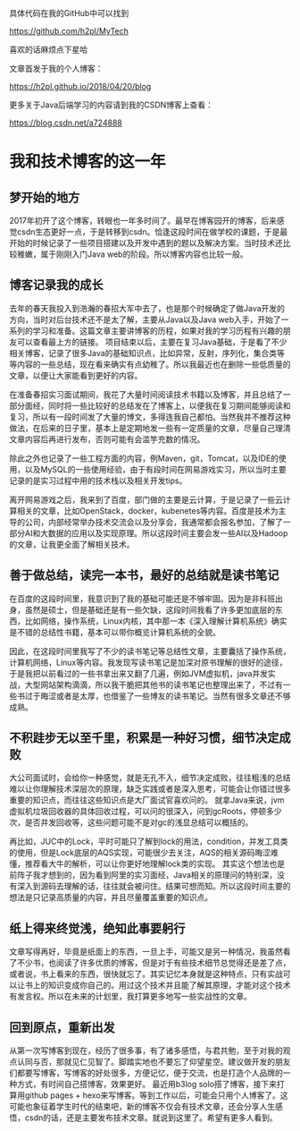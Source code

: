 具体代码在我的GitHub中可以找到

https://github.com/h2pl/MyTech

喜欢的话麻烦点下星哈

文章首发于我的个人博客：

https://h2pl.github.io/2018/04/20/blog

更多关于Java后端学习的内容请到我的CSDN博客上查看：

https://blog.csdn.net/a724888

# 我和技术博客的这一年



## 梦开始的地方
2017年初开了这个博客，转眼也一年多时间了。最早在博客园开的博客，后来感觉csdn生态更好一点，于是转移到csdn。恰逢这段时间在做学校的课题，于是最开始的时候记录了一些项目搭建以及开发中遇到的题以及解决方案。当时技术还比较稚嫩，属于刚刚入门Java web的阶段。所以博客内容也比较一般。

## 博客记录我的成长
去年的春天我投入到浩瀚的春招大军中去了，也是那个时候确定了做Java开发的方向，当时对后台技术还不是太了解，主要从Java以及Java web入手，开始了一系列的学习和准备。这篇文章主要讲博客的历程，如果对我的学习历程有兴趣的朋友可以查看最上方的链接。
项目结束以后，主要在复习Java基础，于是看了不少相关博客，记录了很多Java的基础知识点，比如异常，反射，序列化，集合类等等内容的一些总结，现在看来确实有点幼稚了。所以我最近也在删除一些低质量的文章，以便让大家能看到更好的内容。

在准备春招实习面试期间，我花了大量时间阅读技术书籍以及博客，并且总结了一部分面经，同时将一些比较好的总结发在了博客上，以便我在复习期间能够阅读和复习，所以有一段时间发了大量的博文，多得连我自己都怕。当然我并不推荐这种做法，在后来的日子里，基本上是定期地发一些有一定质量的文章，尽量自己理清文章内容后再进行发布，否则可能有会滥竽充数的情况。

除此之外也记录了一些工程方面的内容，例Maven，git，Tomcat，以及IDE的使用，以及MySQL的一些使用经验，由于有段时间在网易游戏实习，所以当时主要记录的是实习过程中用的技术栈以及相关开发tips。

离开网易游戏之后，我来到了百度，部门做的主要是云计算，于是记录了一些云计算相关的文章，比如OpenStack，docker，kubenetes等内容。百度是技术为主导的公司，内部经常举办技术交流会以及分享会，我通常都会报名参加，了解了一部分AI和大数据的应用以及实现原理。所以这段时间主要会发一些AI以及Hadoop的文章，让我更全面了解相关技术。

## 善于做总结，读完一本书，最好的总结就是读书笔记
在百度的这段时间里，我意识到了我的基础可能还是不够牢固。因为是非科班出身，虽然是硕士，但是基础还是有一些欠缺，这段时间我看了许多更加底层的东西，比如网络，操作系统，Linux内核，其中那一本《深入理解计算机系统》确实是不错的总结性书籍，基本可以带你概览计算机系统的全貌。

因此，在这段时间里我写了不少的读书笔记等总结性文章，主要囊括了操作系统，计算机网络，Linux等内容。我发现写读书笔记是加深对原书理解的很好的途径，于是我把以前看过的一些书拿出来又翻了几遍，例如JVM虚拟机，java并发实战，大型网站架构滴滴，所以我干脆把其他书的读书笔记也整理出来了，不过有一些书过于晦涩或者是太厚，也借鉴了一些博友的读书笔记。当然有很多文章还不够成熟。

## 不积跬步无以至千里，积累是一种好习惯，细节决定成败
大公司面试时，会给你一种感觉，就是无孔不入，细节决定成败，往往粗浅的总结难以让你理解技术深层次的原理，缺乏实践或者是深入思考，可能会让你错过很多重要的知识点，而往往这些知识点是大厂面试官喜欢问的。
就拿Java来说，jvm虚拟机垃圾回收器的具体回收过程，可以问的很深入，问到gcRoots，停顿多少次，是否并发回收等，这些问题可能不是对gc的浅显总结可以概括的。

再比如，JUC中的Lock，平时可能只了解到lock的用法，condition，并发工具类的使用，但是Lock底层的AQS实现，可能很少去关注，AQS的相关源码晦涩难懂，推荐看大牛的解析，可以让你更好地理解lock类的实现。
其实这个想法也是前阵子我才想到的，因为看到阿里的实习面经，Java相关的原理问的特别深，没有深入到源码去理解的话，往往就会被问住。结果可想而知。所以这段时间主要的想法是只记录高质量的内容，并且尽量覆盖重要的知识点。

## 纸上得来终觉浅，绝知此事要躬行
文章写得再好，毕竟是纸面上的东西，一旦上手，可能又是另一种情况，我虽然看了不少书，也阅读了许多优质的博客，但是对于有些技术细节总觉得还是差了点，或者说，书上看来的东西，很快就忘了。其实记忆本身就是这种特点，只有实战可以让书上的知识变成你自己的。用过这个技术并且能了解其原理，才能对这个技术有发言权。所以在未来的计划里，我打算更多地写一些实战性的文章。

## 回到原点，重新出发
从第一次写博客到现在，经历了很多事，有了诸多感悟，与君共勉，至于对我的观点认同与否，那就见仁见智了。脚踏实地也不要忘了仰望星空。建议做开发的朋友们都要写博客，写博客的好处很多，方便记忆，便于交流，也是打造个人品牌的一种方式，有时间自己搭博客，效果更好。
最近用b3log solo搭了博客，接下来打算用github pages + hexo来写博客。等到工作以后，可能会只用个人博客了。这可能也象征着学生时代的结束吧，新的博客不仅会有技术文章，还会分享人生感悟，csdn的话，还是主要发布技术文章。就说到这里了。希望有更多人看到。
